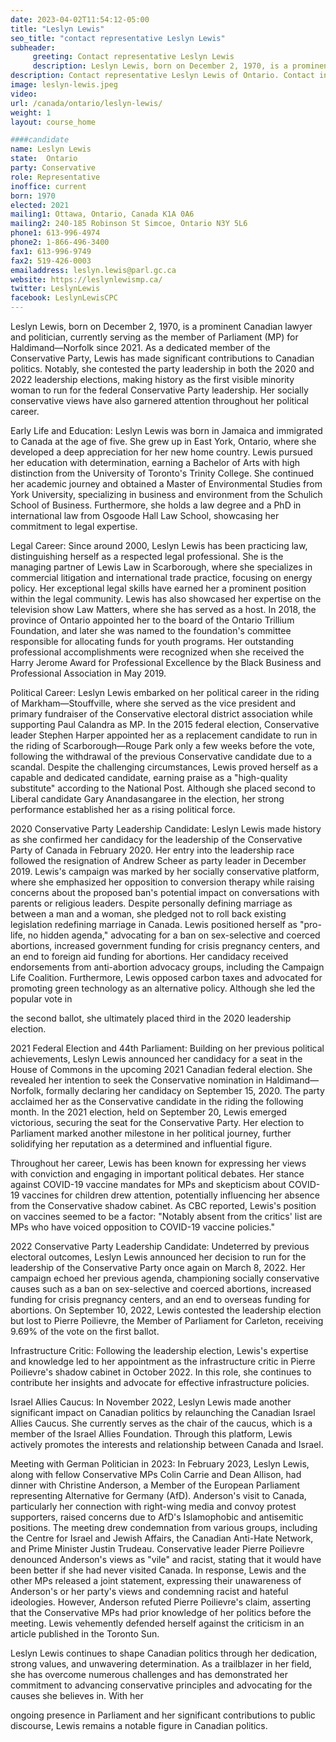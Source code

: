 ```yaml
---
date: 2023-04-02T11:54:12-05:00
title: "Leslyn Lewis"
seo_title: "contact representative Leslyn Lewis"
subheader:
     greeting: Contact representative Leslyn Lewis
     description: Leslyn Lewis, born on December 2, 1970, is a prominent Canadian lawyer and politician, currently serving as the member of Parliament (MP) for Haldimand—Norfolk since 2021.
description: Contact representative Leslyn Lewis of Ontario. Contact information for Leslyn Lewis includes email address, phone number, and mailing address.
image: leslyn-lewis.jpeg
video:
url: /canada/ontario/leslyn-lewis/
weight: 1
layout: course_home

####candidate
name: Leslyn Lewis
state:	Ontario
party: Conservative
role: Representative
inoffice: current
born: 1970
elected: 2021
mailing1: Ottawa, Ontario, Canada K1A 0A6
mailing2: 240-185 Robinson St Simcoe, Ontario N3Y 5L6
phone1: 613-996-4974
phone2: 1-866-496-3400
fax1: 613-996-9749
fax2: 519-426-0003
emailaddress: leslyn.lewis@parl.gc.ca
website: https://leslynlewismp.ca/
twitter: LeslynLewis
facebook: LeslynLewisCPC
---
```


Leslyn Lewis, born on December 2, 1970, is a prominent Canadian lawyer and politician, currently serving as the member of Parliament (MP) for Haldimand—Norfolk since 2021. As a dedicated member of the Conservative Party, Lewis has made significant contributions to Canadian politics. Notably, she contested the party leadership in both the 2020 and 2022 leadership elections, making history as the first visible minority woman to run for the federal Conservative Party leadership. Her socially conservative views have also garnered attention throughout her political career.

Early Life and Education:
Leslyn Lewis was born in Jamaica and immigrated to Canada at the age of five. She grew up in East York, Ontario, where she developed a deep appreciation for her new home country. Lewis pursued her education with determination, earning a Bachelor of Arts with high distinction from the University of Toronto's Trinity College. She continued her academic journey and obtained a Master of Environmental Studies from York University, specializing in business and environment from the Schulich School of Business. Furthermore, she holds a law degree and a PhD in international law from Osgoode Hall Law School, showcasing her commitment to legal expertise.

Legal Career:
Since around 2000, Leslyn Lewis has been practicing law, distinguishing herself as a respected legal professional. She is the managing partner of Lewis Law in Scarborough, where she specializes in commercial litigation and international trade practice, focusing on energy policy. Her exceptional legal skills have earned her a prominent position within the legal community. Lewis has also showcased her expertise on the television show Law Matters, where she has served as a host. In 2018, the province of Ontario appointed her to the board of the Ontario Trillium Foundation, and later she was named to the foundation's committee responsible for allocating funds for youth programs. Her outstanding professional accomplishments were recognized when she received the Harry Jerome Award for Professional Excellence by the Black Business and Professional Association in May 2019.

Political Career:
Leslyn Lewis embarked on her political career in the riding of Markham—Stouffville, where she served as the vice president and primary fundraiser of the Conservative electoral district association while supporting Paul Calandra as MP. In the 2015 federal election, Conservative leader Stephen Harper appointed her as a replacement candidate to run in the riding of Scarborough—Rouge Park only a few weeks before the vote, following the withdrawal of the previous Conservative candidate due to a scandal. Despite the challenging circumstances, Lewis proved herself as a capable and dedicated candidate, earning praise as a "high-quality substitute" according to the National Post. Although she placed second to Liberal candidate Gary Anandasangaree in the election, her strong performance established her as a rising political force.

2020 Conservative Party Leadership Candidate:
Leslyn Lewis made history as she confirmed her candidacy for the leadership of the Conservative Party of Canada in February 2020. Her entry into the leadership race followed the resignation of Andrew Scheer as party leader in December 2019. Lewis's campaign was marked by her socially conservative platform, where she emphasized her opposition to conversion therapy while raising concerns about the proposed ban's potential impact on conversations with parents or religious leaders. Despite personally defining marriage as between a man and a woman, she pledged not to roll back existing legislation redefining marriage in Canada. Lewis positioned herself as "pro-life, no hidden agenda," advocating for a ban on sex-selective and coerced abortions, increased government funding for crisis pregnancy centers, and an end to foreign aid funding for abortions. Her candidacy received endorsements from anti-abortion advocacy groups, including the Campaign Life Coalition. Furthermore, Lewis opposed carbon taxes and advocated for promoting green technology as an alternative policy. Although she led the popular vote in

 the second ballot, she ultimately placed third in the 2020 leadership election.

2021 Federal Election and 44th Parliament:
Building on her previous political achievements, Leslyn Lewis announced her candidacy for a seat in the House of Commons in the upcoming 2021 Canadian federal election. She revealed her intention to seek the Conservative nomination in Haldimand—Norfolk, formally declaring her candidacy on September 15, 2020. The party acclaimed her as the Conservative candidate in the riding the following month. In the 2021 election, held on September 20, Lewis emerged victorious, securing the seat for the Conservative Party. Her election to Parliament marked another milestone in her political journey, further solidifying her reputation as a determined and influential figure.

Throughout her career, Lewis has been known for expressing her views with conviction and engaging in important political debates. Her stance against COVID-19 vaccine mandates for MPs and skepticism about COVID-19 vaccines for children drew attention, potentially influencing her absence from the Conservative shadow cabinet. As CBC reported, Lewis's position on vaccines seemed to be a factor: "Notably absent from the critics' list are MPs who have voiced opposition to COVID-19 vaccine policies."

2022 Conservative Party Leadership Candidate:
Undeterred by previous electoral outcomes, Leslyn Lewis announced her decision to run for the leadership of the Conservative Party once again on March 8, 2022. Her campaign echoed her previous agenda, championing socially conservative causes such as a ban on sex-selective and coerced abortions, increased funding for crisis pregnancy centers, and an end to overseas funding for abortions. On September 10, 2022, Lewis contested the leadership election but lost to Pierre Poilievre, the Member of Parliament for Carleton, receiving 9.69% of the vote on the first ballot.

Infrastructure Critic:
Following the leadership election, Lewis's expertise and knowledge led to her appointment as the infrastructure critic in Pierre Poilievre's shadow cabinet in October 2022. In this role, she continues to contribute her insights and advocate for effective infrastructure policies.

Israel Allies Caucus:
In November 2022, Leslyn Lewis made another significant impact on Canadian politics by relaunching the Canadian Israel Allies Caucus. She currently serves as the chair of the caucus, which is a member of the Israel Allies Foundation. Through this platform, Lewis actively promotes the interests and relationship between Canada and Israel.

Meeting with German Politician in 2023:
In February 2023, Leslyn Lewis, along with fellow Conservative MPs Colin Carrie and Dean Allison, had dinner with Christine Anderson, a Member of the European Parliament representing Alternative for Germany (AfD). Anderson's visit to Canada, particularly her connection with right-wing media and convoy protest supporters, raised concerns due to AfD's Islamophobic and antisemitic positions. The meeting drew condemnation from various groups, including the Centre for Israel and Jewish Affairs, the Canadian Anti-Hate Network, and Prime Minister Justin Trudeau. Conservative leader Pierre Poilievre denounced Anderson's views as "vile" and racist, stating that it would have been better if she had never visited Canada. In response, Lewis and the other MPs released a joint statement, expressing their unawareness of Anderson's or her party's views and condemning racist and hateful ideologies. However, Anderson refuted Pierre Poilievre's claim, asserting that the Conservative MPs had prior knowledge of her politics before the meeting. Lewis vehemently defended herself against the criticism in an article published in the Toronto Sun.

Leslyn Lewis continues to shape Canadian politics through her dedication, strong values, and unwavering determination. As a trailblazer in her field, she has overcome numerous challenges and has demonstrated her commitment to advancing conservative principles and advocating for the causes she believes in. With her

 ongoing presence in Parliament and her significant contributions to public discourse, Lewis remains a notable figure in Canadian politics.
